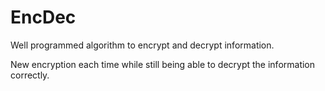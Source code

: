 # EncDec
Well programmed algorithm to encrypt and decrypt information.

New encryption each time while still being able to decrypt the information correctly.
